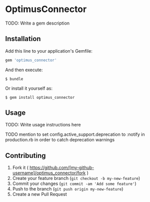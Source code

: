 # OptimusConnector

TODO: Write a gem description

## Installation

Add this line to your application's Gemfile:

```ruby
gem 'optimus_connector'
```

And then execute:

    $ bundle

Or install it yourself as:

    $ gem install optimus_connector

## Usage

TODO: Write usage instructions here

TODO mention to set config.active_support.deprecation to :notify in production.rb in order to catch deprecation warnings

## Contributing

1. Fork it ( https://github.com/[my-github-username]/optimus_connector/fork )
2. Create your feature branch (`git checkout -b my-new-feature`)
3. Commit your changes (`git commit -am 'Add some feature'`)
4. Push to the branch (`git push origin my-new-feature`)
5. Create a new Pull Request
